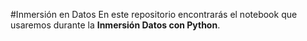 #Inmersión en Datos
En este repositorio encontrarás el notebook que usaremos durante la **Inmersión Datos con Python**.

